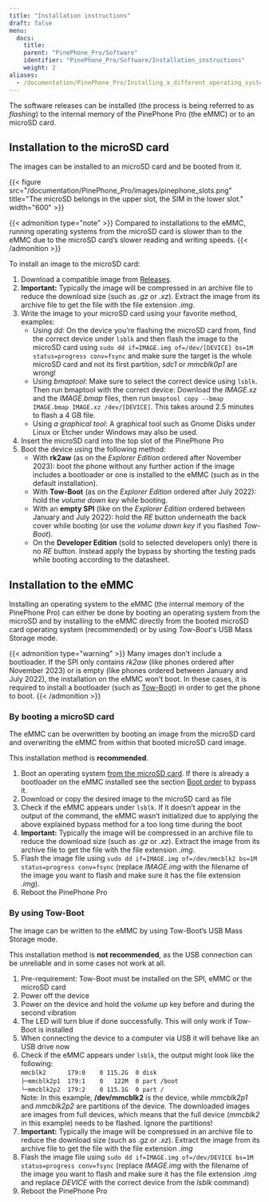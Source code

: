 ```yaml
---
title: "Installation instructions"
draft: false
menu:
  docs:
    title:
    parent: "PinePhone_Pro/Software"
    identifier: "PinePhone_Pro/Software/Installation_instructions"
    weight: 2
aliases:
  - /documentation/PinePhone_Pro/Installing_a_different_operating_system/ # Page was moved
---
```


The software releases can be installed (the process is being referred to as _flashing_) to the internal memory of the PinePhone Pro (the eMMC) or to an microSD card.

## Installation to the microSD card

The images can be installed to an microSD card and be booted from it. 

{{< figure src="/documentation/PinePhone_Pro/images/pinephone_slots.png" title="The microSD belongs in the upper slot, the SIM in the lower slot." width="600" >}}

{{< admonition type="note" >}}
 Compared to installations to the eMMC, running operating systems from the microSD card is slower than to the eMMC due to the microSD card’s slower reading and writing speeds.
{{< /admonition >}}

To install an image to the microSD card:

1. Download a compatible image from [Releases](/documentation/PinePhone_Pro/Software/Releases).
2. **Important:** Typically the image will be compressed in an archive file to reduce the download size (such as _.gz_ or _.xz_). Extract the image from its archive file to get the file with the file extension _.img_.
3. Write the image to your microSD card using your favorite method, examples:
   * Using _dd_: On the device you’re flashing the microSD card from, find the correct device under `lsblk` and then flash the image to the microSD card using `sudo dd if=IMAGE.img of=/dev/[DEVICE] bs=1M status=progress conv=fsync` and make sure the target is the whole microSD card and not its first partition, _sdc1_ or _mmcblk0p1_ are wrong!
   * Using _bmaptool_: Make sure to select the correct device using `lsblk`. Then run bmaptool with the correct device: Download the _IMAGE.xz_ and the _IMAGE.bmap_ files, then run `bmaptool copy --bmap IMAGE.bmap IMAGE.xz /dev/[DEVICE]`. This takes around 2.5 minutes to flash a 4 GB file.
   * Using _a graphical tool_: A graphical tool such as Gnome Disks under Linux or Etcher under Windows may also be used.
4. Insert the microSD card into the top slot of the PinePhone Pro
5. Boot the device using the following method:
   * With **rk2aw** (as on the _Explorer Edition_ ordered after November 2023): boot the phone without any further action if the image includes a bootloader or one is installed to the eMMC (such as in the default installation).
   * With **Tow-Boot** (as on the _Explorer Edition_ ordered after July 2022): hold the _volume down key_ while booting.
   * With an **empty SPI** (like on the _Explorer Edition_ ordered between January and July 2022): hold the _RE_ button underneath the back cover while booting (or use the _volume down key_ if you flashed _Tow-Boot_).
   * On the **Developer Edition** (sold to selected developers only) there is no _RE_ button. Instead apply the bypass by shorting the testing pads while booting according to the datasheet.

## Installation to the eMMC

Installing an operating system to the eMMC (the internal memory of the PinePhone Pro) can either be done by booting an operating system from the microSD and by installing to the eMMC directly from the booted microSD card operating system (recommended) or by using _Tow-Boot_'s USB Mass Storage mode.

{{< admonition type="warning" >}}
 Many images don’t include a bootloader. If the SPI only contains _rk2aw_ (like phones ordered after November 2023) or is empty (like phones ordered between January and July 2022), the installation on the eMMC won’t boot. In these cases, it is required to install a bootloader (such as [Tow-Boot](/documentation/PinePhone_Pro/Software/Bootloaders/#tow-boot)) in order to get the phone to boot.
{{< /admonition >}}

### By booting a microSD card

The eMMC can be overwritten by booting an image from the microSD card and overwriting the eMMC from within that booted microSD card image.

This installation method is **recommended**.

1. Boot an operating system [from the microSD card](/documentation/PinePhone_Pro/Software/Installation_instructions/). If there is already a bootloader on the eMMC installed see the section [Boot order](/documentation/PinePhone_Pro/Software/Boot_order/) to bypass it.
2. Download or copy the desired image to the microSD card as file
3. Check if the eMMC appears under `lsblk`. If it doesn’t appear in the output of the command, the eMMC wasn’t initialized due to applying the above explained bypass method for a too long time during the boot
4. **Important:** Typically the image will be compressed in an archive file to reduce the download size (such as _.gz_ or _.xz_). Extract the image from its archive file to get the file with the file extension _.img_.
5. Flash the image file using `sudo dd if=IMAGE.img of=/dev/mmcblk2 bs=1M status=progress conv=fsync` (replace _IMAGE.img_ with the filename of the image you want to flash and make sure it has the file extension _.img_).
6. Reboot the PinePhone Pro

### By using Tow-Boot

The image can be written to the eMMC by using Tow-Boot’s USB Mass Storage mode.

This installation method is **not recommended**, as the USB connection can be unreliable and in some cases not work at all.

1. Pre-requirement: Tow-Boot must be installed on the SPI, eMMC or the microSD card
2. Power off the device
3. Power on the device and hold the _volume up_ key before and during the second vibration
4. The LED will turn blue if done successfully. This will only work if Tow-Boot is installed
5. When connecting the device to a computer via USB it will behave like an USB drive now
6. Check if the eMMC appears under `lsblk`, the output might look like the following:\
`mmcblk2      179:0    0 115.2G  0 disk`\
`├─mmcblk2p1  179:1    0   122M  0 part /boot`\
`└─mmcblk2p2  179:2    0 115.1G  0 part /`\
Note: In this example, **/dev/mmcblk2** is the device, while _mmcblk2p1_ and _mmcblk2p2_ are partitions of the device. The downloaded images are images from full devices, which means that the full device (_mmcblk2_ in this example) needs to be flashed. Ignore the partitions!
7. **Important:** Typically the image will be compressed in an archive file to reduce the download size (such as _.gz_ or _.xz_). Extract the image from its archive file to get the file with the file extension _.img_
8. Flash the image file using `sudo dd if=IMAGE.img of=/dev/DEVICE bs=1M status=progress conv=fsync` (replace _IMAGE.img_ with the filename of the image you want to flash and make sure it has the file extension _.img_ and replace _DEVICE_ with the correct device from the _lsblk_ command)
9. Reboot the PinePhone Pro

